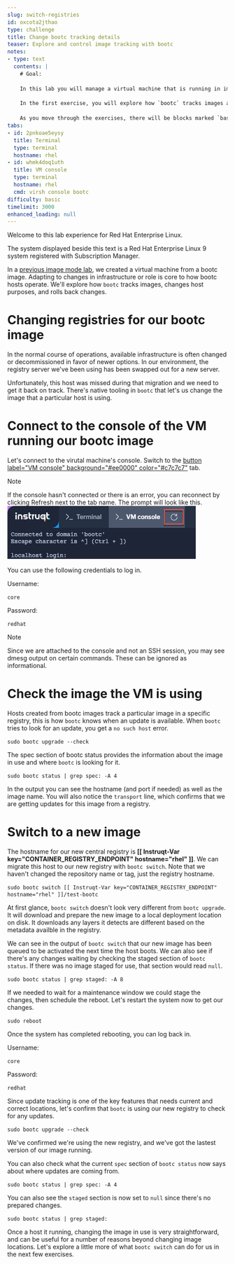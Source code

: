 ```yaml
---
slug: switch-registries
id: oxcota2jthao
type: challenge
title: Change bootc tracking details
teaser: Explore and control image tracking with bootc
notes:
- type: text
  contents: |
    # Goal:

    In this lab you will manage a virtual machine that is running in image mode. You'll explore how bootc tracks images, changing host purposes, and rolling back changes.

    In the first exercise, you will explore how `bootc` tracks images and get an imported VM using a new registry.

    As you move through the exercises, there will be blocks marked `bash` with commands to be run in the right side bar. These may also have a `copy` feature to place the command into your buffer for pasting, and a `run` feature which will automatically execute the command. You can use any of these methods to complete the exercises.
tabs:
- id: 2pnkoae5eysy
  title: Terminal
  type: terminal
  hostname: rhel
- id: whmk4doq1uth
  title: VM console
  type: terminal
  hostname: rhel
  cmd: virsh console bootc
difficulty: basic
timelimit: 3000
enhanced_loading: null
---
```


Welcome to this lab experience for Red Hat Enterprise Linux.

The system displayed beside this text is a Red Hat Enterprise Linux 9 system registered with Subscription Manager.

In a [previous image mode lab](https://www.redhat.com/en/introduction-to-image-mode-for-red-hat-enterprise-linux-interactive-lab), we created a virtual machine from a bootc image. Adapting to changes in infrastructure or role is core to how bootc hosts operate. We'll explore how `bootc` tracks images, changes host purposes, and rolls back changes.

Changing registries for our bootc image
===

In the normal course of operations, available infrastructure is often changed or decommissioned in favor of newer options. In our environment, the registry server we've been using has been swapped out for a new server.

Unfortunately, this host was missed during that migration and we need to get it back on track. There's native tooling in `bootc` that let's us change the image that a particular host is using.

Connect to the console of the VM running our bootc image
===

Let's connect to the virutal machine's console. Switch to the [button label="VM console" background="#ee0000" color="#c7c7c7"](tab-1) tab.

> [!NOTE]
> If the console hasn't connected or there is an error, you can reconnect by clicking Refresh next to the tab name. The prompt will look like this. ![](../assets/terminal_prompt.png)

You can use the following credentials to log in.

Username:

```bash,run
core
```

Password:

```bash,run
redhat
```
> [!NOTE]
> Since we are attached to the console and not an SSH session, you may see dmesg output on certain commands. These can be ignored as informational.

Check the image the VM is using
===
Hosts created from bootc images track a particular image in a specific registry, this is how `bootc` knows when an update is available.  When `bootc` tries to look for an update, you get a `no such host` error.

```bash,run
sudo bootc upgrade --check
```

The spec section of bootc status provides the information about the image in use and where `bootc` is looking for it.

```bash,run
sudo bootc status | grep spec: -A 4
```
In the output you can see the hostname (and port if needed) as well as the image name. You will also notice the `transport` line, which confirms that we are getting updates for this image from a registry.

Switch to a new image
===
The hostname for our new central registry is **[[ Instruqt-Var key="CONTAINER_REGISTRY_ENDPOINT" hostname="rhel" ]]**.
We can migrate this host to our new registry with `bootc switch`. Note that we haven't changed the repository name or tag, just the registry hostname.
```bash,run
sudo bootc switch [[ Instruqt-Var key="CONTAINER_REGISTRY_ENDPOINT" hostname="rhel" ]]/test-bootc
```

At first glance, `bootc switch` doesn't look very different from `bootc upgrade`. It will download and prepare the new image to a local deployment location on disk. It downloads any layers it detects are different based on the metadata availble in the registry.

We can see in the output of `bootc switch` that our new image has been queued to be activated the next time the host boots. We can also see if there's any changes waiting by checking the staged section of `bootc status`. If there was no image staged for use, that section would read `null`.

```bash,run
sudo bootc status | grep staged: -A 8
```

If we needed to wait for a maintenance window we could stage the changes, then schedule the reboot. Let's restart the system now to get our changes.

```bash,run
sudo reboot
```

Once the system has completed rebooting, you can log back in.

Username:

```bash,run
core
```

Password:

```bash,run
redhat
```

Since update tracking is one of the key features that needs current and correct locations, let's confirm that `bootc` is using our new registry to check for any updates.

```bash,run
sudo bootc upgrade --check
```
We've confirmed we're using the new registry, and we've got the lastest version of our image running.

You can also check what the current `spec` section of `bootc status` now says about where updates are coming from.
```bash,run
sudo bootc status | grep spec: -A 4
```
You can also see the `staged` section is now set to `null` since there's no prepared changes.

```bash,run
sudo bootc status | grep staged:
```

Once a host it running, changing the image in use is very straightforward, and can be useful for a number of reasons beyond changing image locations. Let's explore a little more of what `bootc switch` can do for us in the next few exercises.
